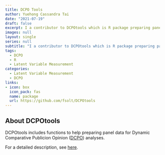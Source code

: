 ```yaml
---
title: DCPO Tools
author: Yuehong Cassandra Tai
date: "2021-07-19"
draft: false
excerpt: I a contributor to DCPOtools which is R package preparing panel data for Dynamic Comparative Publicion Opinion (DCPO) analyses.
images: null
layout: single
series: null
subtitle: "I a contributor to DCPOtools which is R package preparing panel data for Dynamic Comparative Publicion Opinion (DCPO) analyses."
tags: 
  - DCPO
  - R
  - Latent Variable Measurement
categories: 
  - Latent Variable Measurement
  - DCPO
links:
- icon: box
  icon_pack: fas
  name: package
  url: https://github.com/fsolt/DCPOtools
---
```



## About DCPOtools

DCPOtools includes functions to help preparing panel data for Dynamic Comparative Publicion Opinion ([DCPO](https://github.com/fsolt/DCPO)) analyses.

For a detailed description, see [here](https://github.com/fsolt/DCPOtools).




